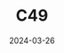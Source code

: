 ---
title: C49
date: 2024-03-26
image: "C49.jpg"
palette: Ha/Oiii/Oiii
gear:
- ref: azgti
- ref: gt71
- ref: zwoeaf
- ref: asi662
  settings:
    exposure: 120s
    gain: 252
    binning: 1x
    frames:
      units: ""
      lights: 45
      darks: 0
      lights: 0
      bias: 50
- ref: lextreme
targets:
- C50
---